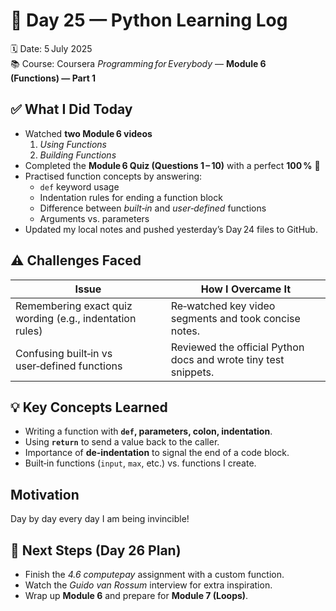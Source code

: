 # 🚀 Day 25 — Python Learning Log  
🗓️ Date: 5 July 2025  
📚 Course: Coursera *Programming for Everybody* — **Module 6 (Functions) — Part 1**

## ✅ What I Did Today
- Watched **two Module 6 videos**  
  1. *Using Functions*  
  2. *Building Functions*
- Completed the **Module 6 Quiz (Questions 1 – 10)** with a perfect **100 %** 🎉
- Practised function concepts by answering:
  - `def` keyword usage
  - Indentation rules for ending a function block
  - Difference between *built‑in* and *user‑defined* functions
  - Arguments vs. parameters
- Updated my local notes and pushed yesterday’s Day 24 files to GitHub.

## ⚠️ Challenges Faced
| Issue | How I Overcame It |
|-------|-------------------|
| Remembering exact quiz wording (e.g., indentation rules) | Re‑watched key video segments and took concise notes. |
| Confusing built‑in vs user‑defined functions | Reviewed the official Python docs and wrote tiny test snippets. |

## 💡 Key Concepts Learned
- Writing a function with **`def`, parameters, colon, indentation**.
- Using **`return`** to send a value back to the caller.
- Importance of **de‑indentation** to signal the end of a code block.
- Built‑in functions (`input`, `max`, etc.) vs. functions I create.

## Motivation
Day by day every day I am being invincible!


## 🧭 Next Steps (Day 26 Plan)
- Finish the *4.6 computepay* assignment with a custom function.
- Watch the *Guido van Rossum* interview for extra inspiration.
- Wrap up **Module 6** and prepare for **Module 7 (Loops)**.

